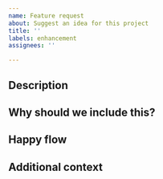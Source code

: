```yaml
---
name: Feature request
about: Suggest an idea for this project
title: ''
labels: enhancement
assignees: ''

---
```


## Description
<!-- A clear and concise description of your feature request -->

## Why should we include this?
<!-- Please include a reasonable explanation of why we want this feature -->

## Happy flow
<!-- Please explain the happy flow for this story so we know what to expect -->

## Additional context
<!-- Add any other context or screenshots about the feature request here. -->
